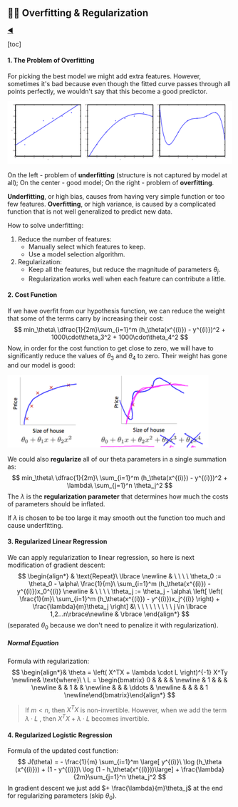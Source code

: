 ## :policeman: Overfitting & Regularization

[:arrow_backward:](../../ds_index)

[toc]

#### 1. The Problem of Overfitting

For picking the best model we might add extra features. However, sometimes it's bad because even though the fitted curve passes through all points perfectly, we wouldn't say that this become a good predictor.

![0cOOdKsMEeaCrQqTpeD5ng_2a806eb8d988461f716f4799915ab779_Screenshot-2016-11-15-00.23.30](../../../../src/img/andr_ng_ml_course/ml_overfitting_1.png)

On the left - problem of **underfitting** (structure is not captured by model at all);
On the center - good model;
On the right - problem of **overfitting**.

**Underfitting**, or high bias, causes from having very simple function or too few features. **Overfitting**, or high variance, is caused by a complicated function that is not well generalized to predict new data.

How to solve underfitting:

1) Reduce the number of features:
   - Manually select which features to keep.
   - Use a model selection algorithm.
2) Regularization:
   - Keep all the features, but reduce the magnitude of parameters $\theta_{j}$.
   - Regularization works well when each feature can contribute a little.



#### 2. Cost Function 

If we have overfit from our hypothesis function, we can reduce the weight that some of the terms carry by increasing their cost:
$$
min_\theta\ \dfrac{1}{2m}\sum_{i=1}^m (h_\theta(x^{(i)}) - y^{(i)})^2 + 1000\cdot\theta_3^2 + 1000\cdot\theta_4^2
$$
Now, in order for the cost function to get close to zero, we will have to significantly reduce the values of $\theta_3$ and $\theta_4$ to zero. Their weight has gone and our model is good:

<img src="../../../../src/img/andr_ng_ml_course/ml_overfitting_2.png" alt="ml_overfitting_2" style="zoom: 50%;" />


We could also **regularize** all of our theta parameters in a single summation as:
$$
min_\theta\ \dfrac{1}{2m}\  \sum_{i=1}^m (h_\theta(x^{(i)}) - y^{(i)})^2 + \lambda\ \sum_{j=1}^n \theta_j^2
$$
The $\lambda$ is the **regularization parameter** that determines how much the costs of parameters should be inflated.

If $\lambda$ is chosen to be too large it may smooth out the function too much and cause underfitting.



#### 3. Regularized Linear Regression

We can apply regularization to linear regression, so here is next modification of gradient descent:
$$
\begin{align*} & \text{Repeat}\ \lbrace \newline & \ \ \ \ \theta_0 := \theta_0 - \alpha\ \frac{1}{m}\ \sum_{i=1}^m (h_\theta(x^{(i)}) - y^{(i)})x_0^{(i)} \newline & \ \ \ \ \theta_j := \theta_j - \alpha\ \left[ \left( \frac{1}{m}\ \sum_{i=1}^m (h_\theta(x^{(i)}) - y^{(i)})x_j^{(i)} \right) + \frac{\lambda}{m}\theta_j \right] &\ \ \ \ \ \ \ \ \ \ j \in \lbrace 1,2...n\rbrace\newline & \rbrace \end{align*}
$$
(separated $\theta_0$ because we don't need to penalize it with regularization).

##### Normal Equation

Formula with regularization:
$$
\begin{align*}& \theta = \left( X^TX + \lambda \cdot L \right)^{-1} X^Ty \newline& \text{where}\ \ L = \begin{bmatrix} 0 & & & & \newline & 1 & & & \newline & & 1 & & \newline & & & \ddots & \newline & & & & 1 \newline\end{bmatrix}\end{align*}
$$

> If $m<n$, then $X^TX$ is non-invertible. However, when we add the term $\lambda \cdot L$ , then $X^TX + \lambda \cdot L$ becomes invertible.



#### 4. Regularized Logistic Regression

Formula of the updated cost function:
$$
J(\theta) = - \frac{1}{m} \sum_{i=1}^m \large[ y^{(i)}\ \log (h_\theta (x^{(i)})) + (1 - y^{(i)})\ \log (1 - h_\theta(x^{(i)}))\large] + \frac{\lambda}{2m}\sum_{j=1}^n \theta_j^2
$$
In gradient descent we just add $+ \frac{\lambda}{m}\theta_j$ at the end for regularizing parameters (skip $\theta_0$).
